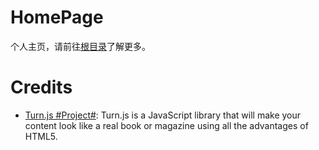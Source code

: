 # HomePage

个人主页，请前往[根目录](../)了解更多。

# Credits

- [Turn.js #Project#](http://www.turnjs.com/#samples/magazine2/9): Turn.js is a JavaScript library that will make your content look like a real book or magazine using all the advantages of HTML5.
